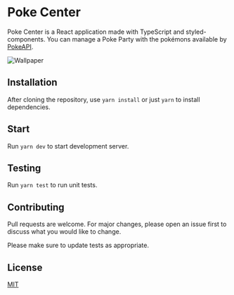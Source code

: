 # Poke Center

Poke Center is a React application made with TypeScript and styled-components.
You can manage a Poke Party with the pokémons available by [PokeAPI](https://pokeapi.co/).

![Wallpaper](https://i.imgur.com/dUv2WBz.jpg)

## Installation

After cloning the repository, use `yarn install` or just `yarn` to install dependencies.

## Start

Run `yarn dev` to start development server.

## Testing

Run `yarn test` to run unit tests.

## Contributing

Pull requests are welcome. For major changes, please open an issue first
to discuss what you would like to change.

Please make sure to update tests as appropriate.

## License

[MIT](https://choosealicense.com/licenses/mit/)

